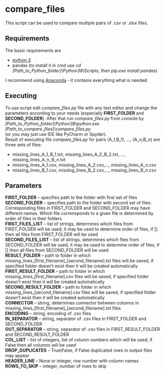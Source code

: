 # compare_files

This script can be used to compare multiple pairs of .csv or .xlsx files. 
## Requirements
The basic requirements are 
* [python 3](https://www.python.org/downloads/release/python-385/) 
* pandas (to install it in cmd use _cd_ _\[Path_to_Python_folder\]\Python38\Scripts_, then _pip.exe install pandas_)
 
I recommend using [Anaconda](https://www.anaconda.com/products/individual) - it contains everything what is needed.

## Executing
To use script edit _compare_files.py_ file with any text editor and change the parameters according to your needs (especially __FIRST_FOLDER__ and __SECOND_FOLDER__). After that run _compare_files.py_ from console by  
_\[Path_to_Python_folder\]\Python38\python.exe_ _\[Path_to_compare_files\]\compare_files.py_  
(or you may just use IDE like PyCharm or Spyder).   
Result of executing file _compare_files.py_ for pairs (A_1,B_1), ..., (A_n,B_n) are three sets of files:
* missing_lines_A_1\_B_1.txt, missing_lines_A_2\_B_2.txt, ..., missing_lines_A_n\_B_n.txt
* missing_lines_A_1.csv, missing_lines_A_2.csv,..., missing_lines_A_n.csv
* missing_lines_B_1.csv, missing_lines_B_2.csv,..., missing_lines_B_n.csv

## Parameters
__FIRST_FOLDER__ – specifies path to the folder with first set of files\
__SECOND_FOLDER__ – specifies path to the folder with second set of files. Corresponding files in FIRST_FOLDER and SECOND_FOLDER may have different names. Which file corrensponds to a given file is determined by order of files in their folders\
__FIRST_FILES_LIST__ – list of strings, determines which files from FIRST_FOLDER will be used, it may be used to determine order of files, if [] then all files from FIRST_FOLDER will be used\
__SECOND_FILES_LIST__ – list of strings, determines which files from SECOND_FOLDER will be used, it may be used to determine order of files, if [] then all files from SECOND_FOLDER will be used\
__RESULT_FOLDER__ – path to folder in which missing_lines_[first_filename]\_[second_filename].txt files will be saved, if specified folder doesn't exist then it will be created automatically\
__FIRST_RESULT_FOLDER__ – path to folder in which missing_lines_[first_filename].csv files will be saved, if specified folder doesn't exist then it will be created automatically\
__SECOND_RESULT_FOLDER__ – path to folder in which missing_lines_[second_filename].csv files will be saved, if specified folder doesn't exist then it will be created automatically\
__CONNECTOR__ – string, determines connector between columns in missing_lines_[first_filename]\_[second_filename].txt files\
__ENCODING__ – string, encoding of .csv files\
__IN_SEPARATOR__ – string, separator of .csv files in FIRST_FOLDER and SECOND_FOLDER\
__OUT_SEPARATOR__ – string, separator of .csv files in FIRST_RESULT_FOLDER and SECOND_RESULT_FOLDER\
__COL_LIST__ – list of integers, list of column numbers which will be used, if False then all columns will be used\
__DROP_DUPLICATES__ – True\False, if False duplicated rows in output files may appear\
__HEADER_LINE__ – None or integer, row number with column names\
__ROWS_TO_SKIP__ – integer, number of rows to skip
